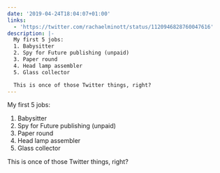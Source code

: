 ```yaml
---
date: '2019-04-24T18:04:07+01:00'
links:
  - 'https://twitter.com/rachaelminott/status/1120946828760047616'
description: |-
  My first 5 jobs:
  1. Babysitter
  2. Spy for Future publishing (unpaid)
  3. Paper round
  4. Head lamp assembler
  5. Glass collector

  This is once of those Twitter things, right?
---
```

My first 5 jobs:
1. Babysitter
2. Spy for Future publishing (unpaid)
3. Paper round
4. Head lamp assembler
5. Glass collector

This is once of those Twitter things, right? 
